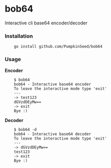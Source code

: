 # bob64
Interactive cli base64 encoder/decoder

### Installation

```
    go install github.com/PumpkinSeed/bob64
```

### Usage

**Encoder**

```
    $ bob64
    bob64 - Interactive base64 encoder
    To leave the interactive mode type 'exit'
    ---
    -> test123
    dGVzdDEyMw==
    -> exit
    Bye :)
```

**Decoder**

```
    $ bob64 -d
    bob64 - Interactive base64 decoder
    To leave the interactive mode type 'exit'
    ---
    -> dGVzdDEyMw==
    test123
    -> exit
    Bye :)
```
